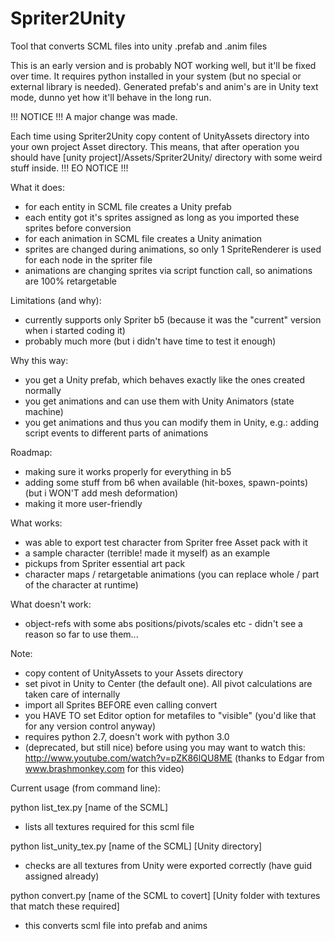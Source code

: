 Spriter2Unity
=============

Tool that converts SCML files into unity .prefab and .anim files

This is an early version and is probably NOT working well, but it'll be fixed over time. It requires python installed in your system (but no special or external library is needed). Generated prefab's and anim's are in Unity text mode, dunno yet how it'll behave in the long run.

!!! NOTICE !!!
A major change was made.

Each time using Spriter2Unity copy content of UnityAssets directory into your own project Asset directory.
This means, that after operation you should have [unity project]/Assets/Spriter2Unity/ directory with some
weird stuff inside.
!!! EO NOTICE !!!

What it does:
- for each entity in SCML file creates a Unity prefab
- each entity got it's sprites assigned as long as you imported these sprites before conversion
- for each animation in SCML file creates a Unity animation
- sprites are changed during animations, so only 1 SpriteRenderer is used for each node in the spriter file
- animations are changing sprites via script function call, so animations are 100% retargetable

Limitations (and why):
- currently supports only Spriter b5 (because it was the "current" version when i started coding it)
- probably much more (but i didn't have time to test it enough)

Why this way:
- you get a Unity prefab, which behaves exactly like the ones created normally
- you get animations and can use them with Unity Animators (state machine)
- you get animations and thus you can modify them in Unity, e.g.: adding script events to different parts of animations

Roadmap:
- making sure it works properly for everything in b5
- adding some stuff from b6 when available (hit-boxes, spawn-points) (but i WON'T add mesh deformation)
- making it more user-friendly

What works:
- was able to export test character from Spriter free Asset pack with it
- a sample character (terrible! made it myself) as an example
- pickups from Spriter essential art pack
- character maps / retargetable animations (you can replace whole / part of the character at runtime)

What doesn't work:
- object-refs with some abs positions/pivots/scales etc - didn't see a reason so far to use them...

Note:
- copy content of UnityAssets to your Assets directory
- set pivot in Unity to Center (the default one). All pivot calculations are taken care of internally
- import all Sprites BEFORE even calling convert
- you HAVE TO set Editor option for metafiles to "visible" (you'd like that for any version control anyway)
- requires python 2.7, doesn't work with python 3.0
- (deprecated, but still nice) before using you may want to watch this: http://www.youtube.com/watch?v=pZK86lQU8ME (thanks to Edgar from www.brashmonkey.com for this video)

Current usage (from command line):

python list_tex.py [name of the SCML]
- lists all textures required for this scml file

python list_unity_tex.py [name of the SCML] [Unity directory]
- checks are all textures from Unity were exported correctly (have guid assigned already)

python convert.py [name of the SCML to covert] [Unity folder with textures that match these required]
- this converts scml file into prefab and anims
